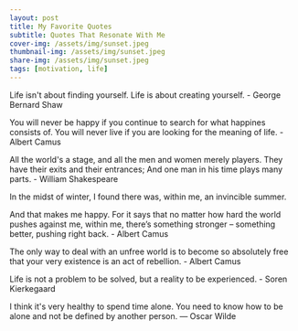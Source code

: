 ```yaml
---
layout: post
title: My Favorite Quotes
subtitle: Quotes That Resonate With Me
cover-img: /assets/img/sunset.jpeg
thumbnail-img: /assets/img/sunset.jpeg
share-img: /assets/img/sunset.jpeg
tags: [motivation, life]
---
```


Life isn't about finding yourself. Life is about creating yourself. - George Bernard Shaw

You will never be happy if you continue to search for what happines consists of. You will never live if you are looking for the meaning of life. - Albert Camus

All the world's a stage, and all the men and women merely players. They have their exits and their entrances; And one man in his time plays many parts. - William Shakespeare

In the midst of winter, I found there was, within me, an invincible summer.

And that makes me happy. For it says that no matter how hard the world pushes against me, within me, there’s something stronger – something better, pushing right back. - Albert Camus

The only way to deal with an unfree world is to become so absolutely free that your very existence is an act of rebellion. - Albert Camus

Life is not a problem to be solved, but a reality to be experienced. - Soren Kierkegaard

I think it's very healthy to spend time alone. You need to know how to be alone and not be defined by another person. ― Oscar Wilde
